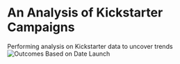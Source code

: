 # An Analysis of Kickstarter Campaigns
Performing analysis on Kickstarter data to uncover trends
![Outcomes Based on Date Launch](https://user-images.githubusercontent.com/84158312/123297703-d15c0480-d4e5-11eb-922c-b688ccbb5afb.png)

